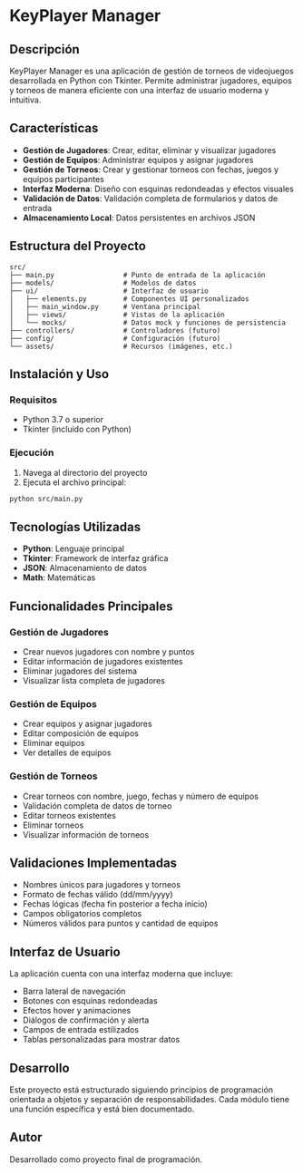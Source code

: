 # KeyPlayer Manager

## Descripción
KeyPlayer Manager es una aplicación de gestión de torneos de videojuegos desarrollada en Python con Tkinter. Permite administrar jugadores, equipos y torneos de manera eficiente con una interfaz de usuario moderna y intuitiva.

## Características
- **Gestión de Jugadores**: Crear, editar, eliminar y visualizar jugadores
- **Gestión de Equipos**: Administrar equipos y asignar jugadores
- **Gestión de Torneos**: Crear y gestionar torneos con fechas, juegos y equipos participantes
- **Interfaz Moderna**: Diseño con esquinas redondeadas y efectos visuales
- **Validación de Datos**: Validación completa de formularios y datos de entrada
- **Almacenamiento Local**: Datos persistentes en archivos JSON

## Estructura del Proyecto

```
src/
├── main.py                 # Punto de entrada de la aplicación
├── models/                 # Modelos de datos
├── ui/                     # Interfaz de usuario
│   ├── elements.py         # Componentes UI personalizados
│   ├── main_window.py      # Ventana principal
│   ├── views/              # Vistas de la aplicación
│   └── mocks/              # Datos mock y funciones de persistencia
├── controllers/            # Controladores (futuro)
├── config/                 # Configuración (futuro)
└── assets/                 # Recursos (imágenes, etc.)
```

## Instalación y Uso

### Requisitos
- Python 3.7 o superior
- Tkinter (incluido con Python)

### Ejecución
1. Navega al directorio del proyecto
2. Ejecuta el archivo principal:
```bash
python src/main.py
```

## Tecnologías Utilizadas
- **Python**: Lenguaje principal
- **Tkinter**: Framework de interfaz gráfica
- **JSON**: Almacenamiento de datos
- **Math**: Matemáticas

## Funcionalidades Principales

### Gestión de Jugadores
- Crear nuevos jugadores con nombre y puntos
- Editar información de jugadores existentes
- Eliminar jugadores del sistema
- Visualizar lista completa de jugadores

### Gestión de Equipos
- Crear equipos y asignar jugadores
- Editar composición de equipos
- Eliminar equipos
- Ver detalles de equipos

### Gestión de Torneos
- Crear torneos con nombre, juego, fechas y número de equipos
- Validación completa de datos de torneo
- Editar torneos existentes
- Eliminar torneos
- Visualizar información de torneos

## Validaciones Implementadas
- Nombres únicos para jugadores y torneos
- Formato de fechas válido (dd/mm/yyyy)
- Fechas lógicas (fecha fin posterior a fecha inicio)
- Campos obligatorios completos
- Números válidos para puntos y cantidad de equipos

## Interfaz de Usuario
La aplicación cuenta con una interfaz moderna que incluye:
- Barra lateral de navegación
- Botones con esquinas redondeadas
- Efectos hover y animaciones
- Diálogos de confirmación y alerta
- Campos de entrada estilizados
- Tablas personalizadas para mostrar datos

## Desarrollo
Este proyecto está estructurado siguiendo principios de programación orientada a objetos y separación de responsabilidades. Cada módulo tiene una función específica y está bien documentado.

## Autor
Desarrollado como proyecto final de programación.
